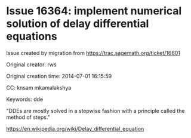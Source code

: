 # Issue 16364: implement numerical solution of delay differential equations

Issue created by migration from https://trac.sagemath.org/ticket/16601

Original creator: rws

Original creation time: 2014-07-01 16:15:59

CC:  knsam mkamalakshya

Keywords: dde

"DDEs are mostly solved in a stepwise fashion with a principle called the method of steps."

https://en.wikipedia.org/wiki/Delay_differential_equation
